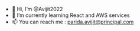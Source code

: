 - 👋 Hi, I’m @Avijit2022
- 🌱 I’m currently learning React and AWS services
- 📫 You can reach me : parida.avijit@principal.com
